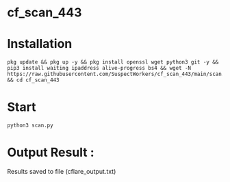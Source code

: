 # cf_scan_443


# Installation 
```
pkg update && pkg up -y && pkg install openssl wget python3 git -y && pip3 install waiting ipaddress alive-progress bs4 && wget -N https://raw.githubusercontent.com/SuspectWorkers/cf_scan_443/main/scan.py && cd cf_scan_443
```

# Start
```
python3 scan.py
```

# Output Result :
Results saved to file (cflare_output.txt)
